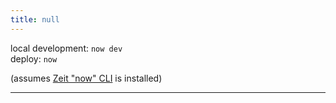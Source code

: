 ```yaml
---
title: null
---
```


local development: `now dev`  
deploy: `now`

(assumes [Zeit "now" CLI](https://zeit.co/download) is installed)

---